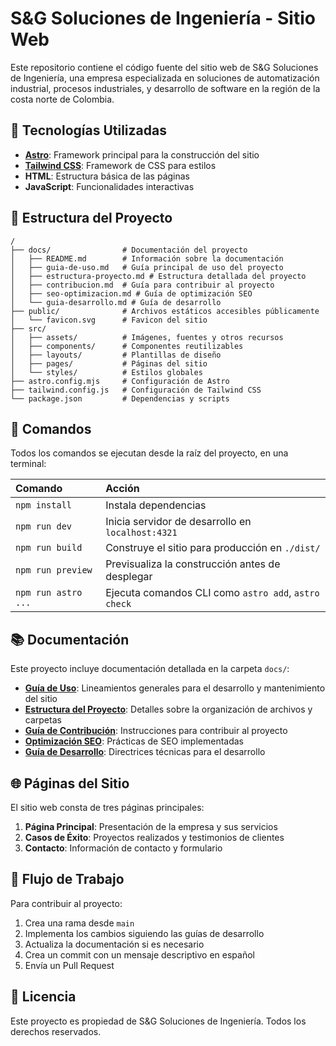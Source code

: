 # S&G Soluciones de Ingeniería - Sitio Web

Este repositorio contiene el código fuente del sitio web de S&G Soluciones de Ingeniería, una empresa especializada en soluciones de automatización industrial, procesos industriales, y desarrollo de software en la región de la costa norte de Colombia.

## 🚀 Tecnologías Utilizadas

- **[Astro](https://astro.build/)**: Framework principal para la construcción del sitio
- **[Tailwind CSS](https://tailwindcss.com/)**: Framework de CSS para estilos
- **HTML**: Estructura básica de las páginas
- **JavaScript**: Funcionalidades interactivas

## 📂 Estructura del Proyecto

```text
/
├── docs/                # Documentación del proyecto
│   ├── README.md        # Información sobre la documentación
│   ├── guia-de-uso.md   # Guía principal de uso del proyecto
│   ├── estructura-proyecto.md # Estructura detallada del proyecto
│   ├── contribucion.md  # Guía para contribuir al proyecto
│   ├── seo-optimizacion.md # Guía de optimización SEO
│   └── guia-desarrollo.md # Guía de desarrollo
├── public/              # Archivos estáticos accesibles públicamente
│   └── favicon.svg      # Favicon del sitio
├── src/
│   ├── assets/          # Imágenes, fuentes y otros recursos
│   ├── components/      # Componentes reutilizables
│   ├── layouts/         # Plantillas de diseño
│   ├── pages/           # Páginas del sitio
│   └── styles/          # Estilos globales
├── astro.config.mjs     # Configuración de Astro
├── tailwind.config.js   # Configuración de Tailwind CSS
└── package.json         # Dependencias y scripts
```

## 🧞 Comandos

Todos los comandos se ejecutan desde la raíz del proyecto, en una terminal:

| Comando                  | Acción                                           |
| :----------------------- | :----------------------------------------------- |
| `npm install`            | Instala dependencias                             |
| `npm run dev`            | Inicia servidor de desarrollo en `localhost:4321`|
| `npm run build`          | Construye el sitio para producción en `./dist/`  |
| `npm run preview`        | Previsualiza la construcción antes de desplegar  |
| `npm run astro ...`      | Ejecuta comandos CLI como `astro add`, `astro check` |

## 📚 Documentación

Este proyecto incluye documentación detallada en la carpeta `docs/`:

- **[Guía de Uso](docs/guia-de-uso.md)**: Lineamientos generales para el desarrollo y mantenimiento del sitio
- **[Estructura del Proyecto](docs/estructura-proyecto.md)**: Detalles sobre la organización de archivos y carpetas
- **[Guía de Contribución](docs/contribucion.md)**: Instrucciones para contribuir al proyecto
- **[Optimización SEO](docs/seo-optimizacion.md)**: Prácticas de SEO implementadas
- **[Guía de Desarrollo](docs/guia-desarrollo.md)**: Directrices técnicas para el desarrollo

## 🌐 Páginas del Sitio

El sitio web consta de tres páginas principales:

1. **Página Principal**: Presentación de la empresa y sus servicios
2. **Casos de Éxito**: Proyectos realizados y testimonios de clientes
3. **Contacto**: Información de contacto y formulario

## 🔄 Flujo de Trabajo

Para contribuir al proyecto:

1. Crea una rama desde `main`
2. Implementa los cambios siguiendo las guías de desarrollo
3. Actualiza la documentación si es necesario
4. Crea un commit con un mensaje descriptivo en español
5. Envía un Pull Request

## 📝 Licencia

Este proyecto es propiedad de S&G Soluciones de Ingeniería. Todos los derechos reservados.
